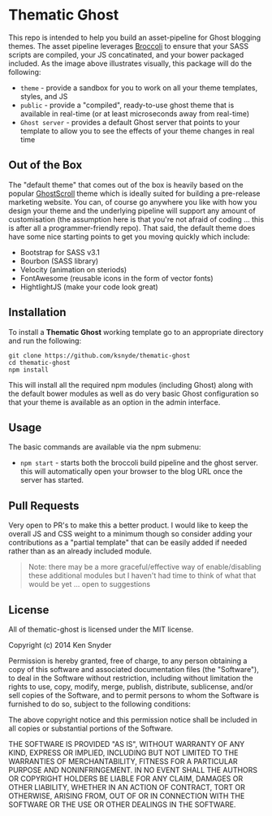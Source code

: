 # Thematic Ghost #

This repo is intended to help you build an asset-pipeline for Ghost blogging themes. The asset pipeline leverages [Broccoli](https://github.com/broccolijs) to ensure that your SASS scripts are compiled, your JS concatinated, and your bower packaged included. As the image above illustrates visually, this package will do the following:

- `theme` - provide a sandbox for you to work on all your theme templates, styles, and JS
- `public` - provide a "compiled", ready-to-use ghost theme that is available in real-time (or at least microseconds away from real-time)
- `Ghost server` - provides a default Ghost server that points to your template to allow you to see the effects of your theme changes in real time

## Out of the Box ##

The "default theme" that comes out of the box is heavily based on the popular [GhostScroll](https://github.com/grmmph/GhostScroll/) theme which is ideally suited for building a pre-release marketing website. You can, of course go anywhere you like with how you design your theme and the underlying pipeline will support any amount of customisation (the assumption here is that you're not afraid of coding ... this is after all a programmer-friendly repo). That said, the default theme does have some nice starting points to get you moving quickly which include:

- Bootstrap for SASS v3.1
- Bourbon (SASS library)
- Velocity (animation on steriods)
- FontAwesome (reusable icons in the form of vector fonts)
- HightlightJS (make your code look great)

## Installation ##

To install a **Thematic Ghost** working template go to an appropriate directory and run the following:

````
git clone https://github.com/ksnyde/thematic-ghost
cd thematic-ghost
npm install
````

This will install all the required npm modules (including Ghost) along with the default bower modules as well as do very basic Ghost configuration so that your theme is available as an option in the admin interface.

## Usage ##

The basic commands are available via the npm submenu:

- `npm start` - starts both the broccoli build pipeline and the ghost server. this will automatically open your browser to the blog URL once the server has started.

## Pull Requests ##

Very open to PR's to make this a better product. I would like to keep the overall JS and CSS weight to a minimum though so consider adding your contributions as a "partial template" that can be easily added if needed rather than as an already included module. 

> Note: there may be a more graceful/effective way of enable/disabling these additional modules but I haven't had time to think of what that would be yet ... open to suggestions

## License
All of thematic-ghost is licensed under the MIT license.

Copyright (c) 2014 Ken Snyder

Permission is hereby granted, free of charge, to any person obtaining a copy of this software and associated documentation files (the "Software"), to deal in the Software without restriction, including without limitation the rights to use, copy, modify, merge, publish, distribute, sublicense, and/or sell copies of the Software, and to permit persons to whom the Software is furnished to do so, subject to the following conditions:

The above copyright notice and this permission notice shall be included in all copies or substantial portions of the Software.

THE SOFTWARE IS PROVIDED "AS IS", WITHOUT WARRANTY OF ANY KIND, EXPRESS OR IMPLIED, INCLUDING BUT NOT LIMITED TO THE WARRANTIES OF MERCHANTABILITY, FITNESS FOR A PARTICULAR PURPOSE AND NONINFRINGEMENT. IN NO EVENT SHALL THE AUTHORS OR COPYRIGHT HOLDERS BE LIABLE FOR ANY CLAIM, DAMAGES OR OTHER LIABILITY, WHETHER IN AN ACTION OF CONTRACT, TORT OR OTHERWISE, ARISING FROM, OUT OF OR IN CONNECTION WITH THE SOFTWARE OR THE USE OR OTHER DEALINGS IN THE SOFTWARE.